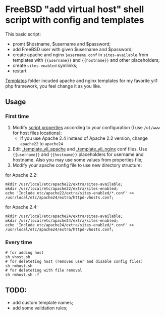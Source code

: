 # FreeBSD "add virtual host" shell script with config and templates


This basic script:
- promt $hostname, $username and $password;
- add FreeBSD user with given $username and $password;
- create apache and nginx `$username.conf` in `sites-available` from templates with `{{username}}` and `{{hostname}}` and other placeholders;
- create `sites-enabled` symlinks;
- restart

[Templates](templates) folder incuded apache and nginx templates for my favorite yii1 php framework, you feel change it as you like.

## Usage 

### First time
1. Modify [script.properties](script.properties) according to your configuration (I use `/u1/www` for host files locations):
    - If you use Apache 2.4 instead of Apache 2.2 version, change `apache22` to `apache24`
1. Edit [_template_yii_apache](templates/_template_yii_apache.conf)  and [_template_yii_nginx](templates/_template_yii_nginx.conf) conf files. Use `{{username}}` and `{{hostname}}` placeholders for username and hostname. Also you may use some values from properties file;
1. Modify your apache config file to use new directory structure:

for Apache 2.2:
```shell
mkdir /usr/local/etc/apache22/extra/sites-available;
mkdir /usr/local/etc/apache22/extra/sites-enabled;
echo 'Include etc/apache22/extra/sites-enabled/*.conf' >> /usr/local/etc/apache24/extra/httpd-vhosts.conf;
```
for Apache 2.4:
```shell
mkdir /usr/local/etc/apache24/extra/sites-available;
mkdir /usr/local/etc/apache24/extra/sites-enabled;
echo 'Include etc/apache24/extra/sites-enabled/*.conf' >> /usr/local/etc/apache24/extra/httpd-vhosts.conf;
```

### Every time
```shell
# for adding host
sh vhost.sh
# for deleteting host (removes user and disable config files)
sh rmhost.sh
# for deleteting with file removal
sh rmhost.sh -f
```

## TODO:
- add custom template names;
- add some validation rules;
